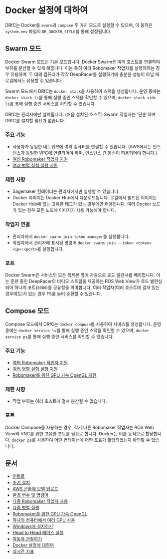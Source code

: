 # Docker 설정에 대하여

DRfC는 Docker를 `swarm`과 `compose` 두 가지 모드로 실행할 수 있으며, 이 동작은 `system.env` 파일의 `DR_DOCKER_STYLE`을 통해 설정됩니다.

## Swarm 모드

Docker Swarm 모드는 기본 모드입니다. Docker Swarm은 여러 호스트를 연결하여 부하를 분산할 수 있게 해줍니다. 이는 특히 여러 Robomaker 작업자를 실행하려는 경우 유용하며, 두 대의 컴퓨터가 각각 DeepRacer를 실행하기에 충분한 성능이 아닐 때 로컬에서도 유용할 수 있습니다.

Swarm 모드에서 DRfC는 `docker stack`을 사용하여 스택을 생성합니다. 운영 중에는 `docker stack ls`를 통해 실행 중인 스택을 확인할 수 있으며, `docker stack <id> ls`를 통해 실행 중인 서비스를 확인할 수 있습니다.

DRfC는 관리자에만 설치됩니다. (처음 설치된 호스트) Swarm 작업자는 '단순'하며 DRfC를 설치할 필요가 없습니다.

### 주요 기능

* 사용자가 동일한 네트워크에 여러 컴퓨터를 연결할 수 있습니다. (AWS에서는 인스턴스가 동일한 VPC에 연결되어야 하며, 인스턴스 간 통신이 허용되어야 합니다.)
* [여러 Robomaker 작업자 지원](multi_worker.md)
* [여러 병렬 실험 실행 지원](multi_run.md)

### 제한 사항

* Sagemaker 컨테이너는 관리자에서만 실행할 수 있습니다.
* Docker 이미지는 Docker Hub에서 다운로드됩니다. 로컬에서 빌드된 이미지는 Docker Hub에 없는 고유한 태그가 있는 경우에만 허용됩니다. 여러 Docker 노드가 있는 경우 모든 노드에 이미지가 사용 가능해야 합니다.

### 작업자 연결

* 관리자에서 `docker swarm join-token manager`를 실행합니다.
* 작업자에서 관리자에 표시된 명령어 `docker swarm join --token <token> <ip>:<port>`를 실행합니다.

### 포트

Docker Swarm은 서비스의 모든 복제본 앞에 자동으로 로드 밸런서를 배치합니다. 이는 훈련 중인 DeepRacer의 비디오 스트림을 제공하는 ROS Web View가 로드 밸런싱되어 하나의 포트(`8080`)를 공유함을 의미합니다. 여러 작업자(여러 호스트에 걸쳐 있는 경우에도)가 있는 경우 F5를 눌러 순환할 수 있습니다.

## Compose 모드

Compose 모드에서 DRfC는 `docker compose`를 사용하여 서비스를 생성합니다. 운영 중에는 `docker service ls`를 통해 실행 중인 스택을 확인할 수 있으며, `docker service ps`를 통해 실행 중인 서비스를 확인할 수 있습니다.

### 주요 기능

* [여러 Robomaker 작업자 지원](multi_worker.md)
* [여러 병렬 실험 실행 지원](multi_run.md)
* [Robomaker를 위한 GPU 가속 OpenGL 지원](opengl.md)

### 제한 사항

* 작업 부하는 여러 호스트에 걸쳐 분산될 수 없습니다.

### 포트

Docker Compose를 사용하는 경우, 각기 다른 Robomaker 작업자는 ROS Web View와 VNC를 위한 고유한 포트를 필요로 합니다. Docker는 이를 동적으로 할당합니다. `docker ps`를 사용하여 어떤 컨테이너에 어떤 포트가 할당되었는지 확인할 수 있습니다.

## 문서

* [인트로](index.md)
* [초기 설치](installation.md)
* [AWS 콘솔에 모델 업로드](upload.md)
* [환경 변수 및 명령어](reference.md)
* [다중 Robomaker 작업자 사용](multi_worker.md)
* [다중 병렬 실행](multi_run.md)
* [Robomaker를 위한 GPU 가속 OpenGL](opengl.md)
* [하나의 컴퓨터에서 여러 GPU 사용](multi_gpu.md)
* [Windows에 설치하기](windows.md)
* [Head to Head 레이스 실행](head-to-head.md)
* [자동차 관찰하기](video.md)
* [Docker 설정에 대하여](docker.md)
* [실시간 지표](metrics.md)